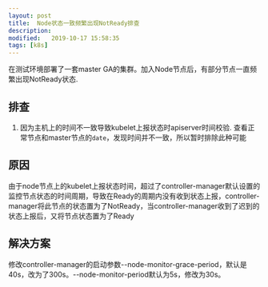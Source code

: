 ```yaml
---
layout: post
title:  Node状态一致频繁出现NotReady排查
description: 
modified:   2019-10-17 15:58:35
tags: [k8s]
---
```


在测试环境部署了一套master GA的集群。加入Node节点后，有部分节点一直频繁出现NotReady状态.


## 排查
1. 因为主机上的时间不一致导致kubelet上报状态时apiserver时间校验.
查看正常节点和master节点的`date`，发现时间并不一致，所以暂时排除此种可能

## 原因
由于node节点上的kubelet上报状态时间，超过了controller-manager默认设置的监控节点状态的时间周期，导致在Ready的周期内没有收到状态上报，controller-manager将此节点的状态置为了NotReady，当controller-manager收到了迟到的状态上报后，又将节点状态置为了Ready

## 解决方案
修改controller-manager的启动参数--node-monitor-grace-period，默认是40s，改为了300s。--node-monitor-period默认为5s，修改为30s。

